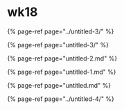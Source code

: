# wk18



{% page-ref page="../untitled-3/" %}



{% page-ref page="untitled-3/" %}







{% page-ref page="untitled-2.md" %}







{% page-ref page="untitled-1.md" %}





{% page-ref page="untitled.md" %}

{% page-ref page="../untitled-4/" %}







